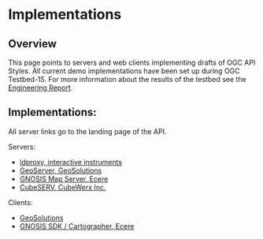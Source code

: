 # Implementations

## Overview

This page points to servers and web clients implementing drafts of OGC API Styles. All current demo implementations have been set up during OGC Testbed-15. For more information about the results of the testbed see the [Engineering Report](http://docs.opengeospatial.org/per/19-018.html).

## Implementations:

All server links go to the landing page of the API.

Servers:

* [ldproxy, interactive instruments](https://demo.ldproxy.net/daraa)
* [GeoServer, GeoSolutions](https://ows.geo-solutions.it/geoserver/ogc/styles)
* [GNOSIS Map Server, Ecere](https://maps.gnosis.earth/ogcapi/collections/Daraa/styles)
* [CubeSERV, CubeWerx Inc.](https://test.cubewerx.com/cubewerx/cubeserv/demo/ogcapi/Daraa)

Clients:

* [GeoSolutions](https://testbed15.s3-eu-west-1.amazonaws.com/client/index.html)
* [GNOSIS SDK / Cartographer, Ecere](https://ecere.ca/gnosis/)
